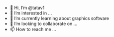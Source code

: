 - 👋 Hi, I’m @tatav1
- 👀 I’m interested in ...
- 🌱 I’m currently learning about graphics software
- 💞️ I’m looking to collaborate on ...
- 📫 How to reach me ...

<!---
tatav1/tatav1 is a ✨ special ✨ repository because its `README.md` (this file) appears on your GitHub profile.
You can click the Preview link to take a look at your changes.
--->
